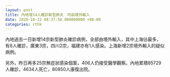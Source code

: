 ```yaml
---
layout: post
title: 內地增14人確診新型肺炎　均由境外輸入
date: 2020-10-22 08:37:58.000000000 +08:00
categories: rthk
---
```


內地過去一日新增14宗新型肺炎確診病例，全部由境外輸入，其中上海佔最多，有8人確診，廣東3宗，四川2宗，福建亦有1人感染。上海新增2宗境外輸入的疑似病例。

另外，昨日再多25宗無症狀感染個案，406人仍接受醫學觀察。內地累積85729人確診，4634人死亡，80850人康復出院。
